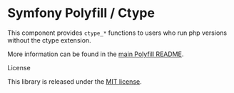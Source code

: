 Symfony Polyfill / Ctype
===

This component provides `ctype_*` functions to users who run php versions without the ctype extension.

More information can be found in the
[main Polyfill README](https://github.com/symfony/polyfill/blob/main/README.md).

License


This library is released under the [MIT license](LICENSE).
